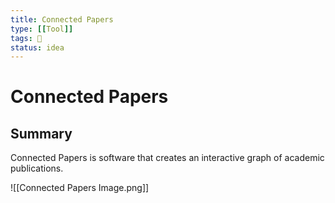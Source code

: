 ```yaml
---
title: Connected Papers
type: [[Tool]]
tags: 📝 
status: idea
---
```


# Connected Papers

## Summary

Connected Papers is software that creates an interactive graph of academic publications.

![[Connected Papers Image.png]]
